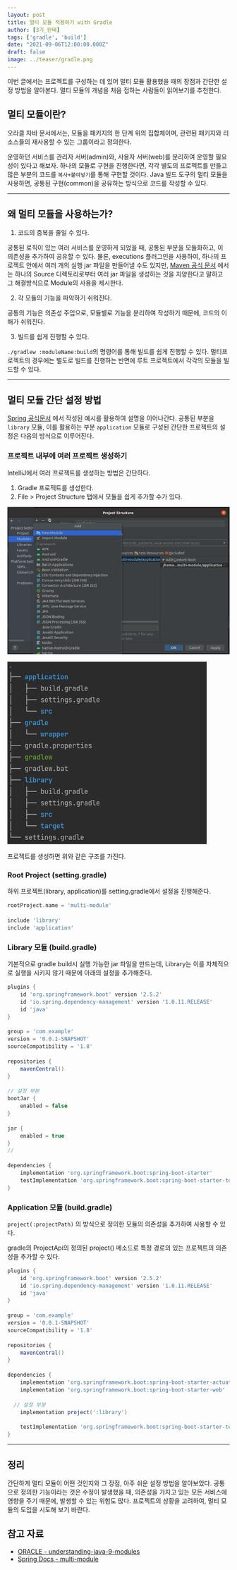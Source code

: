 ```yaml
---
layout: post  
title: 멀티 모듈 적용하기 with Gradle
author: [3기_완태]
tags: ['gradle', 'build']
date: "2021-09-06T12:00:00.000Z"
draft: false 
image: ../teaser/gradle.png
---
```


이번 글에서는 프로젝트를 구성하는 데 있어 멀티 모듈 활용했을 때의 장점과 간단한 설정 방법을 알아본다. 멀티 모듈의 개념을 처음 접하는 사람들이 읽어보기를 추천한다.

<!-- end -->

## 멀티 모듈이란?

오라클 자바 문서에서는, 모듈을 패키지의 한 단계 위의 집합체이며, 관련된 패키지와 리소스들의 재사용할 수 있는 그룹이라고 정의한다.

운영하던 서비스를 관리자 서버(admin)와, 사용자 서버(web)를 분리하여 운영할 필요성이 있다고 해보자. 하나의 모듈로 구현을 진행한다면, 각각 별도의 프로젝트를 만들고 많은 부분의 코드를 `복사+붙여넣기`를 통해 구현할 것이다. Java 빌드 도구의 멀티 모듈을 사용하면, 공통된 구현(common)을 공유하는 방식으로 코드를 작성할 수 있다.

---

## 왜 멀티 모듈을 사용하는가?

1. 코드의 중복을 줄일 수 있다.

공통된 로직이 있는 여러 서비스를 운영하게 되었을 때, 공통된 부분을 모듈화하고, 이 의존성을 추가하여 공유할 수 있다. 물론, executions 플러그인을 사용하여, 하나의 프로젝트 안에서 여러 개의 실행 jar 파일을 만들어낼 수도 있지만, [Maven 공식 문서](https://maven.apache.org/guides/mini/guide-using-one-source-directory.html#producing-multiple-unique-jars-from-a-single-source-directory) 에서는 하나의 Source 디렉토리로부터 여러 jar 파일을 생성하는 것을 지양한다고 말하고 그 해결방식으로 Module의 사용을 제시한다.

2. 각 모듈의 기능을 파악하기 쉬워진다.

공통의 기능은 의존성 주입으로, 모듈별로 기능을 분리하여 작성하기 때문에, 코드의 이해가 쉬워진다.

3. 빌드를 쉽게 진행할 수 있다.

`./gradlew :moduleName:build`의 명령어를 통해 빌드를 쉽게 진행할 수 있다. 멀티프로젝트의 경우에는 별도로 빌드를 진행하는 반면에 루트 프로젝트에서 각각의 모듈을 빌드할 수 있다.

---


## 멀티 모듈 간단 설정 방법

[Spring 공식문서](https://spring.io/guides/gs/multi-module/) 에서 작성된 예시를 활용하여 설명을 이어나간다. 공통된 부분을 `library` 모듈, 이를 활용하는 부분 `application` 모듈로 구성된 간단한 프로젝트의 설정은 다음의 방식으로 이루어진다.

### 프로젝트 내부에 여러 프로젝트 생성하기
IntelliJ에서 여러 프로젝트를 생성하는 방법은 간단하다.

1. Gradle 프로젝트를 생성한다.
2. File > Project Structure 탭에서 모듈을 쉽게 추가할 수가 있다.

![multi-module](../images/2021-09-06-multi-module.png)

![multi-module-tree](../images/2021-09-06-multi-module-2.png)

프로젝트를 생성하면 위와 같은 구조를 가진다.

### Root Project (setting.gradle)

하위 프로젝트(library, application)를 setting.gradle에서 설정을 진행해준다.

```groovy
rootProject.name = 'multi-module'

include 'library'
include 'application'
```

### Library 모듈 (build.gradle)

기본적으로 gradle build시 실행 가능한 jar 파일을 만드는데, Library는 이를 자체적으로 실행을 시키지 않기 때문에 아래의 설정을 추가해준다.

```groovy
plugins {
	id 'org.springframework.boot' version '2.5.2'
	id 'io.spring.dependency-management' version '1.0.11.RELEASE'
	id 'java'
}

group = 'com.example'
version = '0.0.1-SNAPSHOT'
sourceCompatibility = '1.8'

repositories {
	mavenCentral()
}

// 설정 부분
bootJar {
	enabled = false
}

jar {
	enabled = true
}
//

dependencies {
	implementation 'org.springframework.boot:spring-boot-starter'
	testImplementation 'org.springframework.boot:spring-boot-starter-test'
}
```

### Application 모듈 (build.gradle)

`project(:projectPath)` 의 방식으로 정의한 모듈의 의존성을 추가하여 사용할 수 있다.

gradle의 ProjectApi의 정의된 project() 메소드로 특정 경로의 있는 프로젝트의 의존성을 추가할 수 있다.

```groovy
plugins {
	id 'org.springframework.boot' version '2.5.2'
	id 'io.spring.dependency-management' version '1.0.11.RELEASE'
	id 'java'
}

group = 'com.example'
version = '0.0.1-SNAPSHOT'
sourceCompatibility = '1.8'

repositories {
	mavenCentral()
}

dependencies {
	implementation 'org.springframework.boot:spring-boot-starter-actuator'
	implementation 'org.springframework.boot:spring-boot-starter-web'
  
  // 설정 부분
	implementation project(':library')

	testImplementation 'org.springframework.boot:spring-boot-starter-test'
}
```

---

## 정리

간단하게 멀티 모듈이 어떤 것인지와 그 장점, 아주 쉬운 설정 방법을 알아보았다. 공통으로 정의한 기능이라는 것은 수정이 발생했을 때, 의존성을 가지고 있는 모든 서비스에 영향을 주기 때문에, 발생할 수 있는 위험도 많다. 프로젝트의 상황을 고려하여, 멀티 모듈의 도입을 시도해 보기 바란다.

## 참고 자료

- [ORACLE - understanding-java-9-modules](https://www.oracle.com/kr/corporate/features/understanding-java-9-modules.html)
- [Spring Docs - multi-module](https://spring.io/guides/gs/multi-module)
